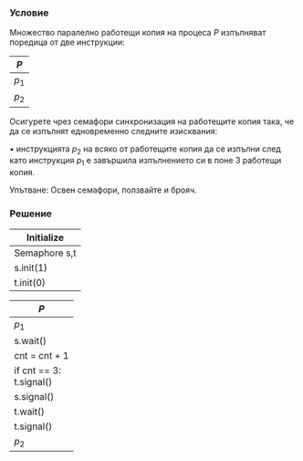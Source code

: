 ### Условие

Множество паралелно работещи копия на процеса $P$ изпълняват поредица от две
инструкции:

|  $P$  | 
|-------|
| $p_1$ | 
| $p_2$ | 

Осигурете чрез семафори синхронизация на работещите копия така, че да се изпълнят едновременно
следните изисквания:

• инструкцията $p_2$ на всяко от работещите копия да се изпълни след като инструкция $p_1$ е
завършила изпълнението си в поне 3 работещи копия.

Упътване: Освен семафори, ползвайте и брояч.


### Решение


| Initialize  |
|-------------|
| Semaphore s,t |
| s.init(1)   |
| t.init(0)   |


|  $P$  |
|-------|
|$p_1$|
|s.wait()|
|cnt = cnt + 1|
|if cnt == 3:<br>t.signal()|
|s.signal()|
|t.wait()|
|t.signal()|
|$p_2$|
